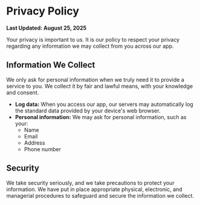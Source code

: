 # Privacy Policy

**Last Updated: August 25, 2025**

Your privacy is important to us. It is our policy to respect your privacy regarding any information we may collect from you across our app.

## Information We Collect

We only ask for personal information when we truly need it to provide a service to you. We collect it by fair and lawful means, with your knowledge and consent.

- **Log data:** When you access our app, our servers may automatically log the standard data provided by your device's web browser.
- **Personal information:** We may ask for personal information, such as your:
  - Name
  - Email
  - Address
  - Phone number

## Security

We take security seriously, and we take precautions to protect your information. We have put in place appropriate physical, electronic, and managerial procedures to safeguard and secure the information we collect.
